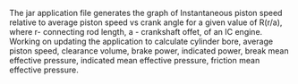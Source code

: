 The jar application file generates the graph of Instantaneous piston speed relative to average piston speed vs crank angle for a given value of R(r/a), where r- connecting rod length, a - crankshaft offet, of an IC engine. 
Working on updating the application to calculate cylinder bore, average piston speed, clearance volume, brake power, indicated power, break mean effective pressure, indicated mean effective pressure, friction mean effective pressure.
